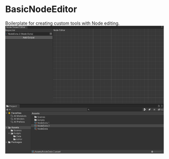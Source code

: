 # BasicNodeEditor
Boilerplate for creating custom tools with Node editing.
![node editor preview](https://github.com/romifauzi/BasicNodeEditor/blob/main/basicNodeEditor.gif)
